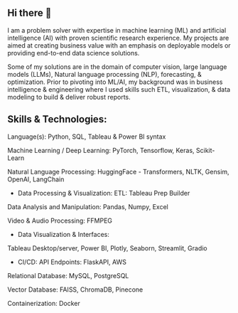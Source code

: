 ## Hi there 👋

I am a problem solver with expertise in machine learning (ML) and artificial intelligence (AI) with proven scientific research experience. My projects are aimed at creating business value with an emphasis on deployable models or providing end-to-end data science solutions. 

Some of my solutions are in the domain of computer vision, large language models (LLMs), Natural language processing (NLP), forecasting, & optimization. Prior to pivoting into ML/AI, my background was in business intelligence & engineering where I used skills such ETL, visualization, & data modeling to build & deliver robust reports. 

## Skills & Technologies:

Language(s): Python, SQL, Tableau & Power BI syntax

Machine Learning / Deep Learning: PyTorch, Tensorflow, Keras, Scikit-Learn

Natural Language Processing: HuggingFace - Transformers, NLTK, Gensim, OpenAI, LangChain

* Data Processing & Visualization:
ETL: Tableau Prep Builder

Data Analysis and Manipulation: Pandas, Numpy, Excel

Video & Audio Processing: FFMPEG


* Data Visualization & Interfaces:

Tableau Desktop/server, Power BI, Plotly, Seaborn, Streamlit, Gradio 


* CI/CD:
API Endpoints: FlaskAPI, AWS

Relational Database: MySQL, PostgreSQL

Vector Database: FAISS, ChromaDB, Pinecone 

Containerization: Docker
